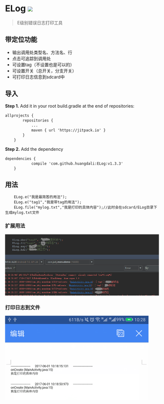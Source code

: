 # ELog  [![](https://jitpack.io/v/huangdali/ELog.svg)](https://jitpack.io/#huangdali/ELog)

> E级别错误日志打印工具



## 带定位功能
- 输出调用处类型名、方法名、行
- 点击可追踪到调用处
- 可设置tag（不设置也是可以的）
- 可设置开关（总开关，分支开关）
- 可打印日志信息到sdcard中

## 导入
**Step 1.**  Add it in your root build.gradle at the end of repositories:
```
allprojects {
		repositories {
			...
			maven { url 'https://jitpack.io' }
		}
	}
```

**Step 2.** Add the dependency

```
dependencies {
	        compile 'com.github.huangdali:ELog:v1.3.3'
	}
```

## 用法

```
    ELog.e("我是最简答的用法");
    ELog.e("tag1","我是带tag的用法");
    ELog.file("mylog.txt","我是打印的具体内容");//此时会在sdcard/ELog目录下生成mylog.txt文件
```

### 扩展用法

![](https://github.com/huangdali/ELog/blob/master/use.png)

### 打印日志到文件

![](https://github.com/huangdali/ELog/blob/master/file.png)


